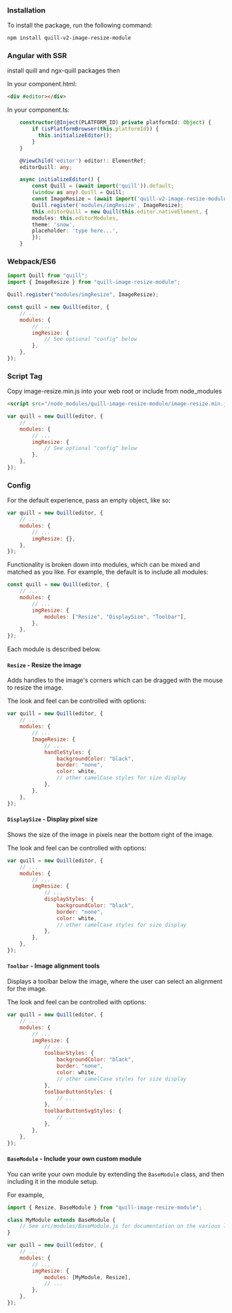 ### Installation

To install the package, run the following command:

```bash
npm install quill-v2-image-resize-module
```

### Angular with SSR

install quill and ngx-quill packages then

In your component.html:

```html
<div #editor></div>
```

In your component.ts:

```typescript
    constructor(@Inject(PLATFORM_ID) private platformId: Object) {
        if (isPlatformBrowser(this.platformId)) {
          this.initializeEditor();
        }
    }

    @ViewChild('editor') editor!: ElementRef;
    editorQuill: any;

    async initializeEditor() {
        const Quill = (await import('quill')).default;
        (window as any).Quill = Quill;
        const ImageResize = (await import('quill-v2-image-resize-module')).default;
        Quill.register('modules/imgResize', ImageResize);
        this.editorQuill = new Quill(this.editor.nativeElement, {
        modules: this.editorModules,
        theme: 'snow',
        placeholder: 'type here...',
        });
    }
```

### Webpack/ES6

```javascript
import Quill from "quill";
import { ImageResize } from "quill-image-resize-module";

Quill.register("modules/imgResize", ImageResize);

const quill = new Quill(editor, {
	// ...
	modules: {
		// ...
		imgResize: {
			// See optional "config" below
		},
	},
});
```

### Script Tag

Copy image-resize.min.js into your web root or include from node_modules

```html
<script src="/node_modules/quill-image-resize-module/image-resize.min.js"></script>
```

```javascript
var quill = new Quill(editor, {
	// ...
	modules: {
		// ...
		imgResize: {
			// See optional "config" below
		},
	},
});
```

### Config

For the default experience, pass an empty object, like so:

```javascript
var quill = new Quill(editor, {
	// ...
	modules: {
		// ...
		imgResize: {},
	},
});
```

Functionality is broken down into modules, which can be mixed and matched as you like. For example,
the default is to include all modules:

```javascript
const quill = new Quill(editor, {
	// ...
	modules: {
		// ...
		imgResize: {
			modules: ["Resize", "DisplaySize", "Toolbar"],
		},
	},
});
```

Each module is described below.

#### `Resize` - Resize the image

Adds handles to the image's corners which can be dragged with the mouse to resize the image.

The look and feel can be controlled with options:

```javascript
var quill = new Quill(editor, {
	// ...
	modules: {
		// ...
		ImageResize: {
			// ...
			handleStyles: {
				backgroundColor: "black",
				border: "none",
				color: white,
				// other camelCase styles for size display
			},
		},
	},
});
```

#### `DisplaySize` - Display pixel size

Shows the size of the image in pixels near the bottom right of the image.

The look and feel can be controlled with options:

```javascript
var quill = new Quill(editor, {
	// ...
	modules: {
		// ...
		imgResize: {
			// ...
			displayStyles: {
				backgroundColor: "black",
				border: "none",
				color: white,
				// other camelCase styles for size display
			},
		},
	},
});
```

#### `Toolbar` - Image alignment tools

Displays a toolbar below the image, where the user can select an alignment for the image.

The look and feel can be controlled with options:

```javascript
var quill = new Quill(editor, {
	// ...
	modules: {
		// ...
		imgResize: {
			// ...
			toolbarStyles: {
				backgroundColor: "black",
				border: "none",
				color: white,
				// other camelCase styles for size display
			},
			toolbarButtonStyles: {
				// ...
			},
			toolbarButtonSvgStyles: {
				// ...
			},
		},
	},
});
```

#### `BaseModule` - Include your own custom module

You can write your own module by extending the `BaseModule` class, and then including it in
the module setup.

For example,

```javascript
import { Resize, BaseModule } from "quill-image-resize-module";

class MyModule extends BaseModule {
	// See src/modules/BaseModule.js for documentation on the various lifecycle callbacks
}

var quill = new Quill(editor, {
	// ...
	modules: {
		// ...
		imgResize: {
			modules: [MyModule, Resize],
			// ...
		},
	},
});
```

